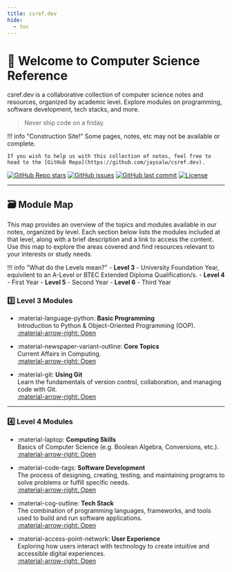 ```yaml
---
title: csref.dev
hide:
  - toc
---
```


# 👋 Welcome to Computer Science Reference
csref.dev is a collaborative collection of computer science notes and resources, organized by academic level. Explore modules on programming, software development, tech stacks, and more.

> Never ship code on a friday.

!!! info "Construction Site!"
    Some pages, notes, etc may not be available or complete.  

    If you wish to help us with this collection of notes, feel free to head to the [GitHub Repo](https://github.com/jaysalw/csref.dev).

[![GitHub Repo stars](https://img.shields.io/github/stars/jaysalw/csref.dev?style=for-the-badge&logo=github)](https://github.com/jaysalw/csref.dev/stargazers)
[![GitHub issues](https://img.shields.io/github/issues/jaysalw/csref.dev?style=for-the-badge)](https://github.com/jaysalw/csref.dev/issues)
[![GitHub last commit](https://img.shields.io/github/last-commit/jaysalw/csref.dev?style=for-the-badge&logo=git)](https://github.com/jaysalw/csref.dev/commits/main)
[![License](https://img.shields.io/github/license/jaysalw/csref.dev?style=for-the-badge)](https://github.com/jaysalw/csref.dev/blob/main/LICENSE)

---

## 🗃️ Module Map
This map provides an overview of the topics and modules available in our notes, organized by level. Each section below lists the modules included at that level, along with a brief description and a link to access the content. Use this map to explore the areas covered and find resources relevant to your interests or study needs.

!!! info "What do the Levels mean?"
    - **Level 3** - University Foundation Year, equivilent to an A-Level or BTEC Extended Diploma Qualification/s.
    - **Level 4** - First Year 
    - **Level 5** - Second Year
    - **Level 6** - Third Year

### 3️⃣ Level 3 Modules
<div class="grid cards" markdown>

-   :material-language-python: **Basic Programming**  
    Introduction to Python & Object-Oriented Programming (OOP).  
    [:material-arrow-right: Open](level-3/basic-programming)

-   :material-newspaper-variant-outline: **Core Topics**  
    Current Affairs in Computing.  
    [:material-arrow-right: Open](level-3/core-topics)

-   :material-git: **Using Git**  
    Learn the fundamentals of version control, collaboration, and managing code with Git.  
    [:material-arrow-right: Open](level-3/using-git)

</div>

---

### 4️⃣ Level 4 Modules
<div class="grid cards" markdown>

-   :material-laptop: **Computing Skills**  
    Basics of Computer Science (e.g. Boolean Algebra, Conversions, etc.).  
    [:material-arrow-right: Open](level-4/computing-skills)

-   :material-code-tags: **Software Development**  
    The process of designing, creating, testing, and maintaining programs to solve problems or fulfill specific needs.  
    [:material-arrow-right: Open](level-4/software-development)

-   :material-cog-outline: **Tech Stack**  
    The combination of programming languages, frameworks, and tools used to build and run software applications.  
    [:material-arrow-right: Open](level-4/tech-stack)

-   :material-access-point-network: **User Experience**  
    Exploring how users interact with technology to create intuitive and accessible digital experiences.  
    [:material-arrow-right: Open](level-4/user-experience)

</div>
